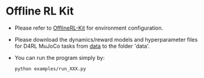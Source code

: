 # Offline RL Kit

- Please refer to [OfflineRL-Kit](https://github.com/yihaosun1124/OfflineRL-Kit) for environment configuration.

- Please download the dynamics/reward models and hyperparameter files for D4RL MuJoCo tasks from [data](https://drive.google.com/drive/folders/1o7CHVK0kDTpgkjscPpEkSi23sXxMSC7I?usp=sharing) to the folder 'data'.

- You can run the program simply by:
    ```bash
    python examples/run_XXX.py
    ```